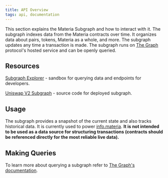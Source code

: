 ```yaml
---
title: API Overview
tags: api, documentation
---
```


This section explains the Materia Subgraph and how to interact with it. The subgraph indexes data from the Materia contracts over time. It organizes data about pairs, tokens, Materia as a whole, and more. The subgraph updates any time a transaction is made. The subgraph runs on [The Graph](https://thegraph.com/) protocol's hosted service and can be openly queried.

## Resources

[Subgraph Explorer](https://thegraph.com/explorer/subgraph/materia-dex/materia) - sandbox for querying data and endpoints for developers.

[Uniswap V2 Subgraph](https://github.com/materia-dex/materia-subgraph) - source code for deployed subgraph.

## Usage

The subgraph provides a snapshot of the current state and also tracks historical data. It is currently used to power [info.materia](https://info.materiadex.com/). **It is not intended to be used as a data source for structuring transactions (contracts should be referenced directly for the most reliable live data).**

## Making Queries

To learn more about querying a subgraph refer to [The Graph's documentation](https://thegraph.com/docs/introduction).
